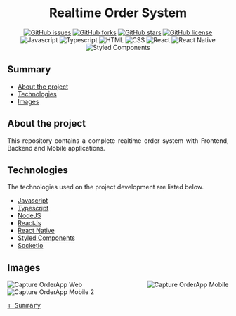 <div align='justify'>

<div align='center'>

# **Realtime Order System**

</div>

<div align='center'>

[![GitHub issues](https://img.shields.io/github/issues/gezielelyon/realtime-order-system)](https://github.com/gezielelyon/realtime-order-system/issues)
[![GitHub forks](https://img.shields.io/github/forks/gezielelyon/realtime-order-system)](https://github.com/gezielelyon/realtime-order-system/network)
[![GitHub stars](https://img.shields.io/github/stars/gezielelyon/realtime-order-system)](https://github.com/gezielelyon/realtime-order-system/stargazers)
[![GitHub license](https://img.shields.io/github/license/gezielelyon/realtime-order-system)](https://github.com/gezielelyon/realtime-order-system)
![Javascript](https://img.shields.io/badge/Javascript-Language-yellow)
![Typescript](https://img.shields.io/badge/Typescript-Language-blue)
![HTML](https://img.shields.io/badge/HTML-Hypertext-red)
![CSS](https://img.shields.io/badge/CSS-Styles-pink)
![React](https://img.shields.io/badge/React-components-orange)
![React Native](https://img.shields.io/badge/ReactNative-components-green)
![Styled Components](https://img.shields.io/badge/StyledComponents-Styles-blue)

</div>

## **Summary**
- [About the project](#about-the-project)
- [Technologies](#technologies)
- [Images](#images)

## **About the project**
This repository contains a complete realtime order system with Frontend, Backend and Mobile applications.

## **Technologies**
The technologies used on the project development are listed below.

- [Javascript](https://developer.mozilla.org/pt-BR/docs/Web/JavaScript)
- [Typescript](https://www.typescriptlang.org/)
- [NodeJS](https://nodejs.org/en/)
- [ReactJs](https://pt-br.reactjs.org/)
- [React Native](https://reactnative.dev/)
- [Styled Components](https://styled-components.com/)
- [SocketIo](https://socket.io/)

## **Images**
![Capture OrderApp Web](https://user-images.githubusercontent.com/48457700/99608935-aa889d80-29ed-11eb-9485-3258e0a4dfa5.JPG)
![Capture OrderApp Mobile](https://user-images.githubusercontent.com/48457700/99608953-b3796f00-29ed-11eb-9e01-4ea3faaa9238.JPG)
![Capture OrderApp Mobile 2](https://user-images.githubusercontent.com/48457700/99608971-b96f5000-29ed-11eb-9c01-4dd9fe12d150.JPG)

<kbd>[&uarr; Summary](#summary)</kbd>
</div>
